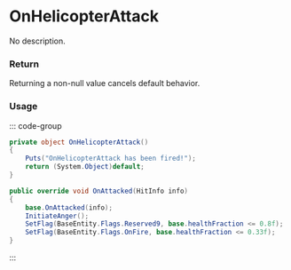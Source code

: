 <Badge type="danger" text="Carbon Compatible"/><Badge type="warning" text="Oxide Compatible"/>
# OnHelicopterAttack
No description.
### Return
Returning a non-null value cancels default behavior.

### Usage
::: code-group
```csharp [Example]
private object OnHelicopterAttack()
{
	Puts("OnHelicopterAttack has been fired!");
	return (System.Object)default;
}
```
```csharp [Source — Assembly-CSharp @ CH47HelicopterAIController]
public override void OnAttacked(HitInfo info)
{
	base.OnAttacked(info);
	InitiateAnger();
	SetFlag(BaseEntity.Flags.Reserved9, base.healthFraction <= 0.8f);
	SetFlag(BaseEntity.Flags.OnFire, base.healthFraction <= 0.33f);
}

```
:::
